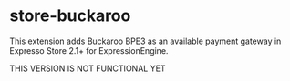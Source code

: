 store-buckaroo
==============
This extension adds Buckaroo BPE3 as an available payment gateway in Expresso Store 2.1+ for ExpressionEngine.

THIS VERSION IS NOT FUNCTIONAL YET
